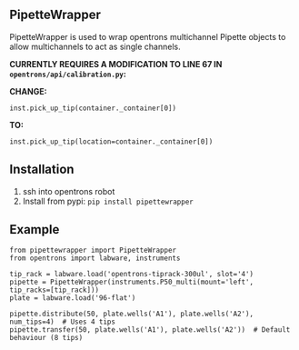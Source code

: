 PipetteWrapper
-----
PipetteWrapper is used to wrap opentrons multichannel Pipette objects to allow multichannels to act as single channels.

__CURRENTLY REQUIRES A MODIFICATION TO LINE 67 IN `opentrons/api/calibration.py`:__

__CHANGE:__

``inst.pick_up_tip(container._container[0])``

__TO:__

``inst.pick_up_tip(location=container._container[0])``

Installation
-----
1. ssh into opentrons robot
2. Install from pypi: `pip install pipettewrapper`

Example
-----
```
from pipettewrapper import PipetteWrapper
from opentrons import labware, instruments

tip_rack = labware.load('opentrons-tiprack-300ul', slot='4')
pipette = PipetteWrapper(instruments.P50_multi(mount='left', tip_racks=[tip_rack]))
plate = labware.load('96-flat')

pipette.distribute(50, plate.wells('A1'), plate.wells('A2'), num_tips=4)  # Uses 4 tips
pipette.transfer(50, plate.wells('A1'), plate.wells('A2'))  # Default behaviour (8 tips)
```